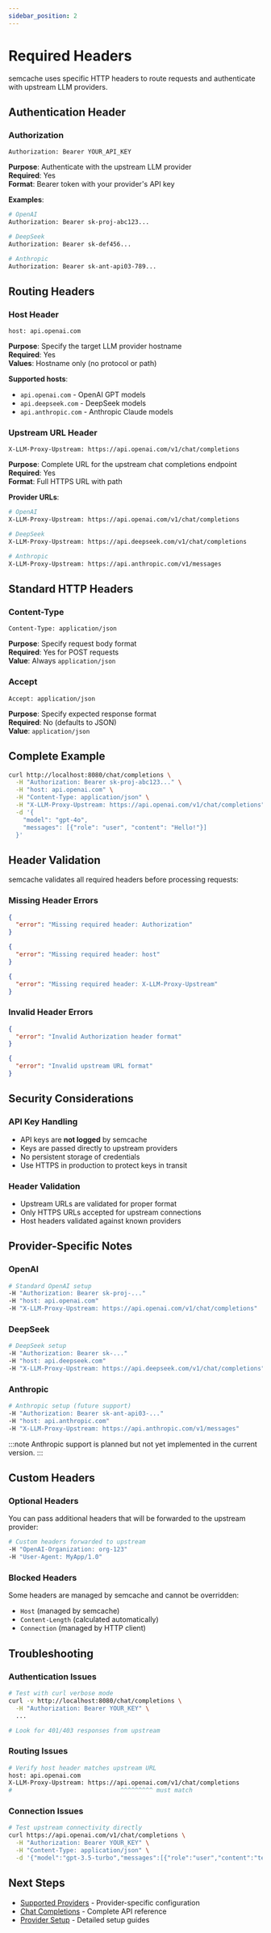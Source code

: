```yaml
---
sidebar_position: 2
---
```


# Required Headers

semcache uses specific HTTP headers to route requests and authenticate with upstream LLM providers.

## Authentication Header

### Authorization
```
Authorization: Bearer YOUR_API_KEY
```

**Purpose**: Authenticate with the upstream LLM provider  
**Required**: Yes  
**Format**: Bearer token with your provider's API key

**Examples**:
```bash
# OpenAI
Authorization: Bearer sk-proj-abc123...

# DeepSeek  
Authorization: Bearer sk-def456...

# Anthropic
Authorization: Bearer sk-ant-api03-789...
```

## Routing Headers

### Host Header
```
host: api.openai.com
```

**Purpose**: Specify the target LLM provider hostname  
**Required**: Yes  
**Values**: Hostname only (no protocol or path)

**Supported hosts**:
- `api.openai.com` - OpenAI GPT models
- `api.deepseek.com` - DeepSeek models  
- `api.anthropic.com` - Anthropic Claude models

### Upstream URL Header
```
X-LLM-Proxy-Upstream: https://api.openai.com/v1/chat/completions
```

**Purpose**: Complete URL for the upstream chat completions endpoint  
**Required**: Yes  
**Format**: Full HTTPS URL with path

**Provider URLs**:
```bash
# OpenAI
X-LLM-Proxy-Upstream: https://api.openai.com/v1/chat/completions

# DeepSeek
X-LLM-Proxy-Upstream: https://api.deepseek.com/v1/chat/completions

# Anthropic  
X-LLM-Proxy-Upstream: https://api.anthropic.com/v1/messages
```

## Standard HTTP Headers

### Content-Type
```
Content-Type: application/json
```

**Purpose**: Specify request body format  
**Required**: Yes for POST requests  
**Value**: Always `application/json`

### Accept
```
Accept: application/json
```

**Purpose**: Specify expected response format  
**Required**: No (defaults to JSON)  
**Value**: `application/json`

## Complete Example

```bash
curl http://localhost:8080/chat/completions \
  -H "Authorization: Bearer sk-proj-abc123..." \
  -H "host: api.openai.com" \
  -H "Content-Type: application/json" \
  -H "X-LLM-Proxy-Upstream: https://api.openai.com/v1/chat/completions" \
  -d '{
    "model": "gpt-4o",
    "messages": [{"role": "user", "content": "Hello!"}]
  }'
```

## Header Validation

semcache validates all required headers before processing requests:

### Missing Header Errors
```json
{
  "error": "Missing required header: Authorization"
}
```

```json
{
  "error": "Missing required header: host"  
}
```

```json
{
  "error": "Missing required header: X-LLM-Proxy-Upstream"
}
```

### Invalid Header Errors
```json
{
  "error": "Invalid Authorization header format"
}
```

```json
{
  "error": "Invalid upstream URL format"
}
```

## Security Considerations

### API Key Handling
- API keys are **not logged** by semcache
- Keys are passed directly to upstream providers
- No persistent storage of credentials
- Use HTTPS in production to protect keys in transit

### Header Validation
- Upstream URLs are validated for proper format
- Only HTTPS URLs accepted for upstream connections
- Host headers validated against known providers

## Provider-Specific Notes

### OpenAI
```bash
# Standard OpenAI setup
-H "Authorization: Bearer sk-proj-..."
-H "host: api.openai.com"  
-H "X-LLM-Proxy-Upstream: https://api.openai.com/v1/chat/completions"
```

### DeepSeek
```bash
# DeepSeek setup
-H "Authorization: Bearer sk-..."
-H "host: api.deepseek.com"
-H "X-LLM-Proxy-Upstream: https://api.deepseek.com/v1/chat/completions"
```

### Anthropic
```bash
# Anthropic setup (future support)
-H "Authorization: Bearer sk-ant-api03-..."
-H "host: api.anthropic.com"
-H "X-LLM-Proxy-Upstream: https://api.anthropic.com/v1/messages"
```

:::note
Anthropic support is planned but not yet implemented in the current version.
:::

## Custom Headers

### Optional Headers
You can pass additional headers that will be forwarded to the upstream provider:

```bash
# Custom headers forwarded to upstream
-H "OpenAI-Organization: org-123"
-H "User-Agent: MyApp/1.0"
```

### Blocked Headers
Some headers are managed by semcache and cannot be overridden:
- `Host` (managed by semcache)
- `Content-Length` (calculated automatically)
- `Connection` (managed by HTTP client)

## Troubleshooting

### Authentication Issues
```bash
# Test with curl verbose mode
curl -v http://localhost:8080/chat/completions \
  -H "Authorization: Bearer YOUR_KEY" \
  ...

# Look for 401/403 responses from upstream
```

### Routing Issues
```bash
# Verify host header matches upstream URL
host: api.openai.com
X-LLM-Proxy-Upstream: https://api.openai.com/v1/chat/completions
#                              ^^^^^^^^^ must match
```

### Connection Issues
```bash
# Test upstream connectivity directly
curl https://api.openai.com/v1/chat/completions \
  -H "Authorization: Bearer YOUR_KEY" \
  -H "Content-Type: application/json" \
  -d '{"model":"gpt-3.5-turbo","messages":[{"role":"user","content":"test"}]}'
```

## Next Steps

- [Supported Providers](./supported-providers.md) - Provider-specific configuration
- [Chat Completions](./chat-completions.md) - Complete API reference  
- [Provider Setup](../guides/provider-setup.md) - Detailed setup guides